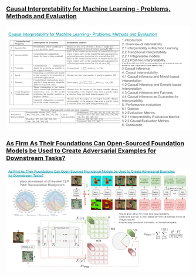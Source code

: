 ### [Causal Interpretability for Machine Learning - Problems, Methods and Evaluation](https://dl.acm.org/doi/pdf/10.1145/3400051.3400058)

![](figures/CIMLPME.png)

### [As Firm As Their Foundations Can Open-Sourced Foundation Models be Used to Create Adversarial Examples for Downstream Tasks?](https://arxiv.org/pdf/2403.12693.pdf)
![](figures/AFATFCOSFMUCAEDT.png)
